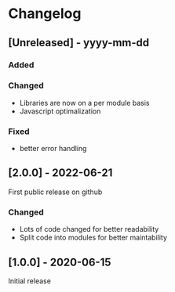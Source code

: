 # Changelog

## [Unreleased] - yyyy-mm-dd
### Added

### Changed
- Libraries are now on a per module basis
- Javascript optimalization

### Fixed
- better error handling

## [2.0.0] - 2022-06-21

First public release on github

### Changed

- Lots of code changed for better readability
- Split code into modules for better maintability

## [1.0.0] - 2020-06-15

Initial release
